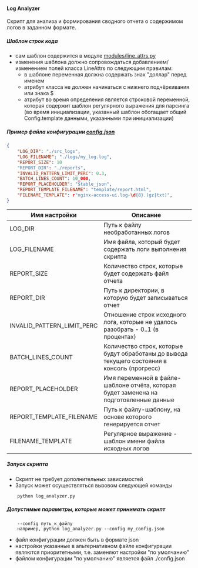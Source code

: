 #### Log Analyzer
Скрипт для анализа и формирования сводного отчета о содержимом логов в заданном формате.
##### Шаблон строк кода
- сам шаблон содержится в модуле [modules/line_attrs.py](modules/line_attrs.py#L30)
- изменения шаблона должно сопровождаться добавлением/изменением полей класса LineAttrs по следующим правилам:
    - в шаблоне переменная должна содержать знак "доллар" перед именем
    - атрибут класса не должен начинаться с нижнего подчёркивания или знака $
    - атрибут во время определения является строковой переменной, которая содержит шаблон регулярного выражения для
      парсинга (во время инициализации, указанный шаблон обогащает общий Config.template данными, указанными при
      инициализации)
##### Пример файла конфигурации [config.json](config.json)
```json
{
    "LOG_DIR": "./src_logs",
    "LOG_FILENAME": "./logs/my_log.log",
    "REPORT_SIZE": 10
    "REPORT_DIR": "./reports",
    "INVALID_PATTERN_LIMIT_PERC": 0.3,
    "BATCH_LINES_COUNT": 10_000,
    "REPORT_PLACEHOLDER": "$table_json",
    "REPORT_TEMPLATE_FILENAME": "template/report.html",
    "FILENAME_TEMPLATE": r"nginx-access-ui.log-\d{8}.(gz|txt)",
}
```
|Имя настройки|Описание|
|----------|-------------|
|LOG_DIR|Путь к файлу необработанных логов|
|LOG_FILENAME|Имя файла, который будет содержать логи выполнения скрипта|
|REPORT_SIZE|Количество строк, которые будет содержать файл отчета|
|REPORT_DIR|Путь к директории, в которую будет записываться отчет|
|INVALID_PATTERN_LIMIT_PERC|Отношение строк исходного лога, которые не удалось разобрать - 0..1 (в процентах)|
|BATCH_LINES_COUNT|Количество строк, которые будут обработаны до вывода текущего состояния в консоль (прогресс)|
|REPORT_PLACEHOLDER|Имя переменной в файле-шаблоне отчёта, которая будет заменена на подготовленные данные|
|REPORT_TEMPLATE_FILENAME|Путь к файлу-шаблону, на основе которого генерируется отчет|
|FILENAME_TEMPLATE|Регулярное выражение - шаблон имени файла исходных логов|
##### Запуск скрипта
- Скрипт не требует дополнительных зависимостей
- Запуск может осуществляться вызовом следующей команды
```bash
    python log_analyzer.py
```
##### Допустимые параметры, которые может принимать скрипт
```
    --config путь_к_файлу
    например, python log_analyzer.py --config my_config.json
```
- файл конфигурации должен быть в формате json
- настройки указанные в альтернативном файле конфигурации являются приоритетными, т.е. заменяют настройки "по умолчанию"
- файлом конфигурации "по умолчанию" является файл ./config.json
